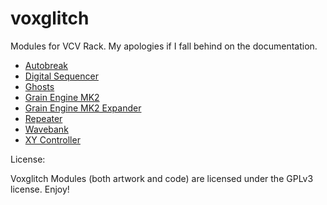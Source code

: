 # voxglitch

Modules for VCV Rack.  My apologies if I fall behind on the documentation.

* [Autobreak](docs/autobreak.md)
* [Digital Sequencer](docs/digital-sequencer.md)
* [Ghosts](docs/ghosts.md)
* [Grain Engine MK2](docs/grain-engine-mk2.md)
* [Grain Engine MK2 Expander](docs/grain-engine-mk2-expander.md)
* [Repeater](docs/repeater.md)
* [Wavebank](docs/wavebank.md)
* [XY Controller](docs/xy-controller.md)

License:

Voxglitch Modules (both artwork and code) are licensed under the GPLv3 license. Enjoy!

